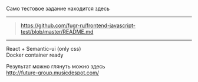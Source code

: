 Само тестовое задание находится здесь
____
> https://github.com/fugr-ru/frontend-javascript-test/blob/master/README.md  
____

React + Semantic-ui (only css)  
Docker container ready

Результат можно глянуть можно здесь     
http://future-group.musicdespot.com/
 
